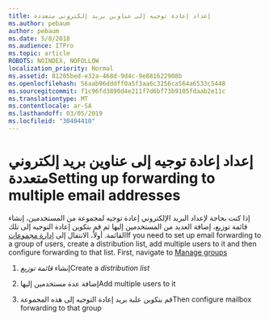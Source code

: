 ```yaml
---
title: إعداد إعادة توجيه إلى عناوين بريد إلكتروني متعددة
ms.author: pebaum
author: pebaum
ms.date: 5/8/2018
ms.audience: ITPro
ms.topic: article
ROBOTS: NOINDEX, NOFOLLOW
localization_priority: Normal
ms.assetid: 81205bed-e32a-468d-9d4c-9e881622908b
ms.openlocfilehash: 56aab96dddff0a5f3aa6c3256ca564a6533c5448
ms.sourcegitcommit: f1c96fd3890d4e211f7d6bf73b9105fdaab2e11c
ms.translationtype: MT
ms.contentlocale: ar-SA
ms.lasthandoff: 03/05/2019
ms.locfileid: "30404410"
---
```

# <a name="setting-up-forwarding-to-multiple-email-addresses"></a><span data-ttu-id="c02b2-102">إعداد إعادة توجيه إلى عناوين بريد إلكتروني متعددة</span><span class="sxs-lookup"><span data-stu-id="c02b2-102">Setting up forwarding to multiple email addresses</span></span>

<span data-ttu-id="c02b2-p101">إذا كنت بحاجة لإعداد البريد الإلكتروني إعادة توجيه لمجموعة من المستخدمين، إنشاء قائمة توزيع، إضافة العديد من المستخدمين إليها ثم قم بتكوين إعادة التوجيه إلى تلك القائمة. أولاً، الانتقال إلى [إدارة مجموعات](https://portal.office.com/adminportal/home#/groups)</span><span class="sxs-lookup"><span data-stu-id="c02b2-p101">If you need to set up email forwarding to a group of users, create a distribution list, add multiple users to it and then configure forwarding to that list. First, navigate to [Manage groups](https://portal.office.com/adminportal/home#/groups)</span></span>
  
1. <span data-ttu-id="c02b2-105">إنشاء *قائمة توزيع*</span><span class="sxs-lookup"><span data-stu-id="c02b2-105">Create a  *distribution list*</span></span> 
    
2. <span data-ttu-id="c02b2-106">إضافة عدة مستخدمين إليها</span><span class="sxs-lookup"><span data-stu-id="c02b2-106">Add multiple users to it</span></span>
    
3. <span data-ttu-id="c02b2-107">قم بتكوين علبة بريد إعادة التوجيه إلى هذه المجموعة</span><span class="sxs-lookup"><span data-stu-id="c02b2-107">Then configure mailbox forwarding to that group</span></span>
    

